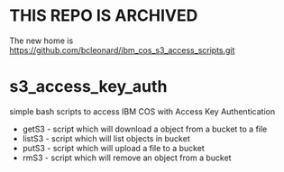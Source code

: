 # THIS REPO IS ARCHIVED
The new home is https://github.com/bcleonard/ibm_cos_s3_access_scripts.git

# s3_access_key_auth
simple bash scripts to access IBM COS with Access Key Authentication

* getS3 - script which will download a object from a bucket to a file
* listS3 - script which will list objects in bucket
* putS3 - script which will upload a file to a bucket
* rmS3 - script which will remove an object from a bucket

